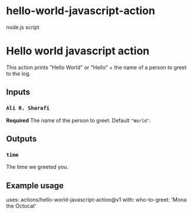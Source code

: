 # hello-world-javascript-action
node.js script

# Hello world javascript action

This action prints "Hello World" or "Hello" + the name of a person to greet to the log.

## Inputs

### `Ali R. Sharafi`

**Required** The name of the person to greet. Default `"World"`.

## Outputs

### `time`

The time we greeted you.

## Example usage

uses: actions/hello-world-javascript-action@v1
with:
  who-to-greet: 'Mona the Octocat'
